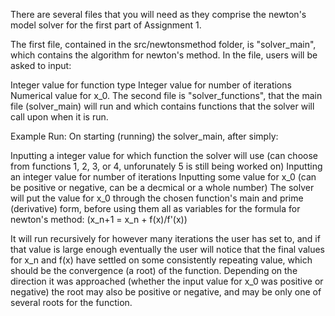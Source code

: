 There are several files that you will need as they comprise the newton's model solver for the first part of Assignment 1.

The first file, contained in the src/newtonsmethod folder, is "solver_main", which contains the algorithm for newton's method. In the file, users will be asked to input:

Integer value for function type
Integer value for number of iterations
Numerical value for x_0.
The second file is "solver_functions", that the main file (solver_main) will run and which contains functions that the solver will call upon when it is run.

Example Run: On starting (running) the solver_main, after simply:

Inputting a integer value for which function the solver will use (can choose from functions 1, 2, 3, or 4, unforunately 5 is still being worked on)
Inputting an integer value for number of iterations
Inputting some value for x_0 (can be positive or negative, can be a decmical or a whole number)
The solver will put the value for x_0 through the chosen function's main and prime (derivative) form, before using them all as variables for the formula for newton's method: (x_n+1 = x_n + f(x)/f'(x))

It will run recursively for however many iterations the user has set to, and if that value is large enough eventually the user will notice that the final values for x_n and f(x) have settled on some consistently repeating value, which should be the convergence (a root) of the function. Depending on the direction it was approached (whether the input value for x_0 was positive or negative) the root may also be positive or negative, and may be only one of several roots for the function.
